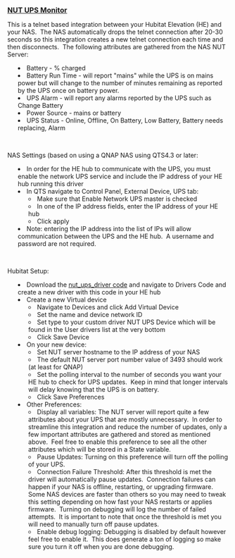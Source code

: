 <p><span style="text-decoration: underline; font-size: 12pt;"><strong>NUT UPS Monitor</strong></span></p>
<p>This is a telnet based integration between your Hubitat Elevation (HE) and your NAS.&nbsp; The&nbsp;NAS automatically drops the telnet connection after 20-30 seconds so this integration creates a new telnet connection each time and then disconnects.&nbsp; The following attributes are gathered from the NAS NUT Server:</p>
<ul style="list-style-position: inside;">
<li>Battery - % charged</li>
<li>Battery Run Time - will report "mains" while the UPS is on mains power but will change to the number of minutes remaining as reported by the UPS once on battery power.</li>
<li>UPS Alarm - will report any alarms reported by the UPS such as Change Battery</li>
<li>Power Source - mains or battery</li>
<li>UPS Status - Online, Offline, On Battery, Low Battery, Battery needs replacing, Alarm</li>
</ul>
<p>&nbsp;</p>
<p>NAS Settings (based on using a QNAP NAS using QTS4.3 or later:</p>
<ul style="list-style-position: inside;">
<li>In order for the HE hub to communicate with the UPS, you must enable the network UPS service and include the IP address of your HE hub running this driver</li>
<li>In QTS navigate to Control Panel, External Device, UPS tab:
<ul>
<li>Make sure that Enable Network UPS master is checked</li>
<li>In one of the IP address fields, enter the IP address of your HE hub</li>
<li>Click apply</li>
</ul>
</li>
<li>Note: entering the IP address into the list of IPs will allow communication between the UPS and the HE hub.&nbsp; A username and password are not required.</li>
</ul>
<p>&nbsp;</p>
<p>Hubitat Setup:</p>
<ul style="list-style-position: inside;">
<li>Download the <a title="nut_ups_driver code" href="https://raw.githubusercontent.com/mlritchie/Hubitat/master/NUT%20UPS%20Monitor/nut_ups_driver">nut_ups_driver code</a> and navigate to Drivers Code and create a new driver with this code in your HE hub</li>
<li>Create a new Virtual device
<ul>
<li>Navigate to&nbsp;Devices and click Add&nbsp;Virtual Device</li>
<li>Set the name and device network ID</li>
<li>Set type to your custom driver NUT UPS&nbsp;Device which will be found in the&nbsp;User drivers list at the very bottom</li>
<li>Click Save Device</li>
</ul>
</li>
<li>On your new device:<br />
<ul>
<li>Set&nbsp;NUT server hostname to the IP address of your NAS</li>
<li>The default NUT server port number value of 3493 should work (at least for QNAP)</li>
<li>Set the polling interval to the number of seconds you want your HE hub to check for UPS updates.&nbsp; Keep in mind that longer intervals will delay knowing that the UPS is on battery.</li>
<li>Click Save Preferences</li>
</ul>
</li>
<li>Other Preferences:
<ul>
<li>Display all variables: The NUT server will report quite a few attributes about your UPS that are mostly unnecessary.&nbsp; In order to streamline this integration and reduce the number of updates, only a few important attributes are gathered and stored as mentioned above.&nbsp; Feel free to enable this preference to see all the other attributes which will be stored in a State variable.</li>
<li>Pause Updates:&nbsp;Turning on this preference will turn off the polling of your UPS.</li>
<li>Connection Failure Threshold: After this threshold is met the driver will automatically pause updates.&nbsp; Connection failures can happen&nbsp;if your NAS is offline, restarting, or upgrading firmware.&nbsp; Some NAS devices are faster than others so you may need to tweak this setting depending on how fast your NAS restarts or applies firmware.&nbsp; Turning on debugging will log the number of failed attempts.&nbsp; It is important to note that once the threshold is met you will need to manually turn off pause updates.</li>
<li>Enable debug logging: Debugging is disabled by default however feel free to enable it.&nbsp; This does generate a ton of logging so make sure you turn it off when you are done debugging.</li>
</ul>
</li>
</ul>
